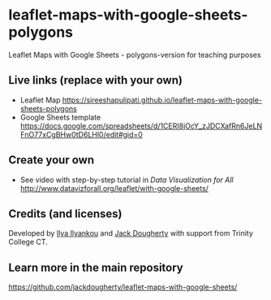 # leaflet-maps-with-google-sheets-polygons
Leaflet Maps with Google Sheets - polygons-version for teaching purposes

## Live links (replace with your own)
- Leaflet Map https://sireeshapulipati.github.io/leaflet-maps-with-google-sheets-polygons
- Google Sheets template https://docs.google.com/spreadsheets/d/1CERI8jOcY_zJDCXafRn6JeLNFnO77xCgBHw0tD6LHl0/edit#gid=0

## Create your own
- See video with step-by-step tutorial in *Data Visualization for All* http://www.datavizforall.org/leaflet/with-google-sheets/

## Credits (and licenses)
Developed by [Ilya Ilyankou](https://github.com/ilyankou) and [Jack Dougherty](https://github.com/jackdougherty) with support from Trinity College CT.

## Learn more in the main repository
https://github.com/jackdougherty/leaflet-maps-with-google-sheets/
